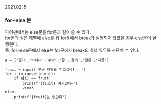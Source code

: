 2021.02.15

### for~else 문

파이썬에서는 else문을 for문과 같이 쓸 수 있다.   
for문과 같은 레벨에 else를 둬 for문에서 break가 실행되지 않았을 경우 else문이 실행된다.   
즉, for~else문에서 else는 for문에서 break의 실행 유무를 판단할 수 있다.   

```
a = ['딸기','바나나','수박','귤','참외','멜론','자몽']

fruit = input('무슨 과일을 먹고싶니? : ')
for i in range(len(a)):
    if a[i] == fruit:
        print(f'{fruit} 여기있어~')
        break
else:
    print(f'{fruit}는 없단다')
    
```
